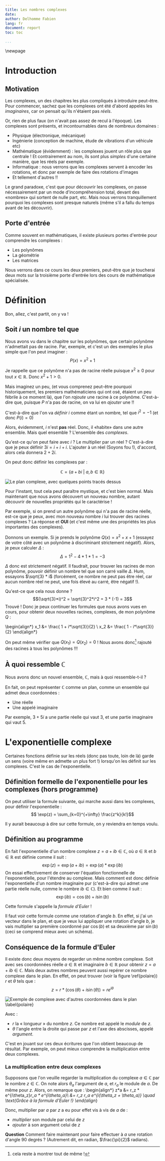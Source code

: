 ```yaml
---
title: Les nombres complexes
date:
author: Delhomme Fabien
lang: fr
document: report
toc: toc

...
```


\newpage

# Introduction

## Motivation

Les complexes, un des chapitres les plus compliqués à introduire peut-être. Pour
commencer, sachez que les complexes ont été d'abord appelés les _imaginaires_,
car on pensait qu'ils n'étaient pas _réels_.

Or, rien de plus faux (on n'avait pas assez de recul à l'époque). Les complexes
sont présents, et incontournables dans de nombreux domaines :

  - Physique (électronique, mécanique)
  - Ingénierie (conception de machine, étude de vibrations d'un véhicule etc)
  - Mathématique (évidemment) : les complexes jouent un rôle plus que centrale !
      Et contrairement au nom, ils sont plus _simples_ d'une certaine manière,
      que les réels par exemple.
  - Informatique : nous verrons que les complexes servent à encoder les
      rotations, et donc par exemple de faire des rotations d'images
  - Et tellement d'autres !!

Le grand paradoxe, c'est que pour découvrir les complexes, on passe
nécessairement par un mode d'incompréhension total, devant des «nombres» qui
sortent de nulle part, etc. Mais nous verrons tranquillement pourquoi les
complexes sont presque naturels (même s'il a fallu du temps avant de les
découvrir).

## Porte d'entrée

Comme souvent en mathématiques, il existe plusieurs portes d'entrée pour
comprendre les complexes :

  - Les polynômes
  - La géométrie
  - Les matrices

Nous verrons dans ce cours les deux premiers, peut-être que je toucherai deux
mots sur la troisième porte d'entrée lors des cours de mathématique spécialisée.

# Définition

Bon, allez, c'est partit, on y va !

## Soit $i$ un nombre tel que

Nous avons vu dans le chapitre sur les polynômes, que certain polynôme
n'admettait pas de racine. Par, exemple, et c'est un des exemples le plus simple
que l'on peut imaginer :
  $$P(x) = x^2 +1$$

Je rappelle que ce polynôme n'a pas de racine réelle puisque $x^2 \geq 0$ pour
tout $x \in \mathbb{R}$. Donc $x^2 +1 > 0$.

Mais imaginez un peu, (et vous comprenez peut-être pourquoi historiquement, les
premiers mathématiciens qui ont osé, étaient un peu fébrile à ce moment là), que
l'on _rajoute_ une racine à ce polynôme. C'est-à-dire que, puisque $P$ n'a pas
de racine, on va lui en _ajouter_ une !!

C'est-à-dire que l'on va _définir_ $i$ comme étant un nombre, tel que $i^2 =
-1$ (et donc $P(i) = 0$)

Alors, évidemment, $i$ n'est **pas** réel. Donc, il «habite» dans une autre
ensemble. Mais quel ensemble ? L'ensemble des _complexes_.

Qu'est-ce qu'on peut faire avec $i$ ? Le multiplier par un réel ? C'est-à-dire
que je peux définir $3i = i + i + i$. L'ajouter à un réel (Soyons fou !),
d'accord, alors cela donnera $2 + 2i$.

On peut donc définir les complexes par :

  $$ \mathbb{C} = \{ a + bi \ | \ a, b \in \mathbb{R} \}$$

![Le plan complexe, avec quelques points tracés dessus](../images/planComplexe.png)

Pour l'instant, tout cela peut paraître mystique, et c'est bien normal. Mais
maintenant que nous avons découvert un nouveau nombre, autant découvrir de
nouvelles propriétés qui le caractérise !

Par exemple, si on prend un autre polynôme qui n'a pas de racine réelle, est-ce
que je peux, avec mon nouveau nombre $i$ lui trouver des racines complexes ? La
réponse et **OUI** (et c'est même une des propriétés les plus importantes des
complexes).

Donnons un exemple. Si je prends le polynôme $Q(x) = x^2 + x + 1$ (essayez de
votre côté avec un polynôme à discriminant strictement négatif). Alors, je peux
calculer $\Delta$ :
  $$ \Delta = 1^2 - 4*1*1 = -3$$

$\Delta$ donc est strictement négatif. Il faudrait, pour trouver les racines de
mon polynôme, pouvoir définir un nombre tel que son carré vaille $\Delta$. Hum,
essayons $\sqrt{3} * i$ (forcément, ce nombre ne peut pas être réel, car aucun
nombre réel ne peut, une fois élevé au carré, être négatif !).

Qu'est-ce que cela nous donne ?
  $$(\sqrt{3}*i)^2 = \sqrt{3}^2*i^2 = 3 * (-1) = 3$$
Trouvé ! Donc je peux continuer les formules que nous avons vues en cours, pour
obtenir deux nouvelles racines, complexes, de mon polynôme $Q$ :

\begin{align*}
  x_1 &= \frac{ 1 + i*\sqrt{3}}{2} \\
  x_2 &= \frac{ 1 - i*\sqrt{3}}{2}
\end{align*}

On peut même vérifier que $Q(x_1) = Q(x_2) = 0$ !
Nous avons donc[^montrer] rajouté des racines à tous les polynômes !!!

[^montrer]: cela reste à montrer tout de même !

## À quoi ressemble $\mathbb{C}$

Nous avons donc un nouvel ensemble, $\mathbb{C}$, mais à quoi ressemble-t-il ?

En fait, on peut représenter $\mathbb{C}$ comme un plan, comme un ensemble qui
admet deux coordonnées :

  - Une réelle
  - Une appelé imaginaire

Par exemple, $3+5i$ a une partie réelle qui vaut $3$, et une partie imaginaire
qui vaut $5$.


# L'exponentielle complexe

Certaines fonctions définie sur les réels (donc pas toute, loin de là) garde un
sens (voire même en admette un plus fort !) lorsqu'on les définit sur les
complexes. C'est le cas de l'exponentielle.

## Définition formelle de l'exponentielle pour les complexes (hors programme)

On peut utiliser la formule suivante, qui marche aussi dans les complexes, pour
définir l'exponentielle :
  $$ \exp(z) = \sum_{k=0}^{+\infty} \frac{z^k}{k!}$$

Il y aurait beaucoup à dire sur cette formule, on y reviendra en temps voulu.

## Définition au programme

En fait l'exponentielle d'un nombre complexe $z = a + ib \in \mathbb{C}$, où $a
\in \mathbb{R}$ et $b \in \mathbb{R}$ est définie comme il suit :
  $$ \exp(z) = \exp(a + ib ) = \exp(a)*\exp(ib)$$
On essai effectivement de conserver l'équation fonctionnelle de l'exponentielle,
pour l'étendre au complexe. Mais comment est donc définie l'exponentielle d'un
nombre imaginaire pur (c'est-à-dire qui admet une partie réelle nulle, comme le
nombre $ib \in \mathbb{C}$). Et bien comme il suit :
  $$\exp(ib) = \cos(b) + i\sin(b)$$

Cette formule s'appelle la _formule d'Euler_ !

Il faut voir cette formule comme une rotation d'angle $b$. En effet, si j'ai un
vecteur dans le plan, et que je veux lui appliquer une rotation d'angle $b$, je
vais multiplier sa première coordonné par $\cos(b)$ et sa deuxième par
$\sin(b)$ (ceci se comprend mieux avec un schéma).

## Conséquence de la formule d'Euler

Il existe donc deux moyens de regarder un même nombre complexe. Soit avec ses
coordonnées réelle $a \in \mathbb{R}$ et imaginaire $b \in \mathbb{R}$ pour
obtenir $z = a + i b \in \mathbb{C}$. Mais deux autres nombres peuvent aussi
repérer ce nombre complexe dans le plan. En effet, on peut trouver (voir la
figure \ref{polaire}) $r$ et $\theta$ tels que :
  $$z = r*(\cos(\theta) + i \sin(\theta)) = re^{i\theta}$$

![Exemple de complexe avec d'autres coordonnées dans le plan \label{polaire}](../images/complexeCoordonneesPolaire.png)

Avec :

  - $r$ la « longueur » du nombre $z$. Ce nombre est appelé le _module_ de $z$.
  - $\theta$ l'angle entre la droite qui passe par $z$ et l'axe des abscisses,
      appelé _argument_.


C'est en jouant sur ces deux écritures que l'on obtient beaucoup de résultat.
Par exemple, on peut mieux comprendre la multiplication entre deux complexes.

### La multiplication entre deux complexes

Supposons que l'on veuille regarder la multiplication du complexe $a \in
\mathbb{C}$ par le nombre $z \in \mathbb{C}$. On note alors $\theta_a$
l'argument de $a$, et $r_a$ le module de $a$. De même pour $z$. Alors, on
remarque que :
\begin{align*}
   z*a &= r_z * e^{i\theta_z}*r_a * e^{i\theta_a}\\
       &= r_z r_a e^{i(\theta_z + \theta_a)} \quad \text{Grâce à la formule
       d'Euler !}
\end{align*}

Donc, multiplier par $a$ par $z$ a eu pour effet vis à vis de $a$ de :
  
  - _multiplier_ son module par celui de $z$
  - _ajouter_ à son argument celui de $z$

**Question** Comment faire maintenant pour faire effectuer à $a$ une rotation
d'angle $90$ degrés ? (Autrement dit, en radian, $\frac{\pi}{2}$ radians).


